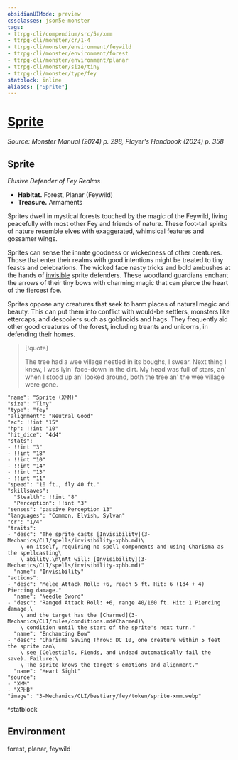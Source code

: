 ```yaml
---
obsidianUIMode: preview
cssclasses: json5e-monster
tags:
- ttrpg-cli/compendium/src/5e/xmm
- ttrpg-cli/monster/cr/1-4
- ttrpg-cli/monster/environment/feywild
- ttrpg-cli/monster/environment/forest
- ttrpg-cli/monster/environment/planar
- ttrpg-cli/monster/size/tiny
- ttrpg-cli/monster/type/fey
statblock: inline
aliases: ["Sprite"]
---
```

# [Sprite](3-Mechanics\CLI\bestiary\fey/sprite-xmm.md)
*Source: Monster Manual (2024) p. 298, Player's Handbook (2024) p. 358*  

## Sprite

*Elusive Defender of Fey Realms*

- **Habitat.** Forest, Planar (Feywild)  
- **Treasure.** Armaments  

Sprites dwell in mystical forests touched by the magic of the Feywild, living peacefully with most other Fey and friends of nature. These foot-tall spirits of nature resemble elves with exaggerated, whimsical features and gossamer wings.

Sprites can sense the innate goodness or wickedness of other creatures. Those that enter their realms with good intentions might be treated to tiny feasts and celebrations. The wicked face nasty tricks and bold ambushes at the hands of [invisible](3-Mechanics/CLI/rules/conditions.md#Invisible) sprite defenders. These woodland guardians enchant the arrows of their tiny bows with charming magic that can pierce the heart of the fiercest foe.

Sprites oppose any creatures that seek to harm places of natural magic and beauty. This can put them into conflict with would-be settlers, monsters like ettercaps, and despoilers such as goblinoids and hags. They frequently aid other good creatures of the forest, including treants and unicorns, in defending their homes.

> [!quote]  
> 
> The tree had a wee village nestled in its boughs, I swear. Next thing I knew, I was lyin' face-down in the dirt. My head was full of stars, an' when I stood up an' looked around, both the tree an' the wee village were gone.


```statblock
"name": "Sprite (XMM)"
"size": "Tiny"
"type": "fey"
"alignment": "Neutral Good"
"ac": !!int "15"
"hp": !!int "10"
"hit_dice": "4d4"
"stats":
- !!int "3"
- !!int "18"
- !!int "10"
- !!int "14"
- !!int "13"
- !!int "11"
"speed": "10 ft., fly 40 ft."
"skillsaves":
  "Stealth": !!int "8"
  "Perception": !!int "3"
"senses": "passive Perception 13"
"languages": "Common, Elvish, Sylvan"
"cr": "1/4"
"traits":
- "desc": "The sprite casts [Invisibility](3-Mechanics/CLI/spells/invisibility-xphb.md)\
    \ on itself, requiring no spell components and using Charisma as the spellcasting\
    \ ability.\n\nAt will: [Invisibility](3-Mechanics/CLI/spells/invisibility-xphb.md)"
  "name": "Invisibility"
"actions":
- "desc": "Melee Attack Roll: +6, reach 5 ft. Hit: 6 (1d4 + 4) Piercing damage."
  "name": "Needle Sword"
- "desc": "Ranged Attack Roll: +6, range 40/160 ft. Hit: 1 Piercing damage,\
    \ and the target has the [Charmed](3-Mechanics/CLI/rules/conditions.md#Charmed)\
    \ condition until the start of the sprite's next turn."
  "name": "Enchanting Bow"
- "desc": "Charisma Saving Throw: DC 10, one creature within 5 feet the sprite can\
    \ see (Celestials, Fiends, and Undead automatically fail the save). Failure:\
    \ The sprite knows the target's emotions and alignment."
  "name": "Heart Sight"
"source":
- "XMM"
- "XPHB"
"image": "3-Mechanics/CLI/bestiary/fey/token/sprite-xmm.webp"
```
^statblock

## Environment

forest, planar, feywild